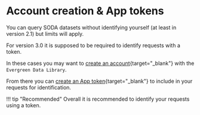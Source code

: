 # Account creation & App tokens

You can query SODA datasets without identifying yourself (at least in version 2.1) but limits will apply.

For version 3.0 it is supposed to be required to identify requests with a token.

In these cases you may want to [create an account](https://evergreen.data.socrata.com/signup){target="\_blank"} with the `Evergreen Data Library`.

From there you can [create an App token](https://support.socrata.com/hc/en-us/articles/210138558-Generating-App-Tokens-and-API-Keys){target="\_blank"} to include in your requests for identification.

<!-- prettier-ignore -->
!!! tip "Recommended"
    Overall it is recommended to identify your requests using a token.
